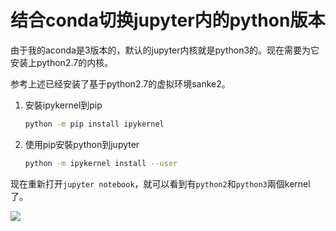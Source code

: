 # 结合conda切换jupyter内的python版本

由于我的aconda是3版本的，默认的jupyter内核就是python3的。现在需要为它安装上python2.7的内核。

参考上述已经安装了基于python2.7的虚拟环境sanke2。

1. 安裝ipykernel到pip

   ```bash
   python -m pip install ipykernel
   ```

2. 使用pip安裝python到jupyter

   ```bash
   python -m ipykernel install --user
   ```

现在重新打开`jupyter notebook`，就可以看到有`python2`和`python3`兩個kernel了。

![](https://raw.githubusercontent.com/huzekang/picbed/master/20190527164119.png)